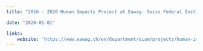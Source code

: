 ```yaml
---
title: "2016 - 2020 Human Impacts Project at Eawag: Swiss Federal Institute of Aquatic Science & Technology"

date: "2020-01-01"

links:
    website: 'https://www.eawag.ch/en/department/siam/projects/human-impacts-on-the-community-composition-of-swiss-rivers'
---
```


